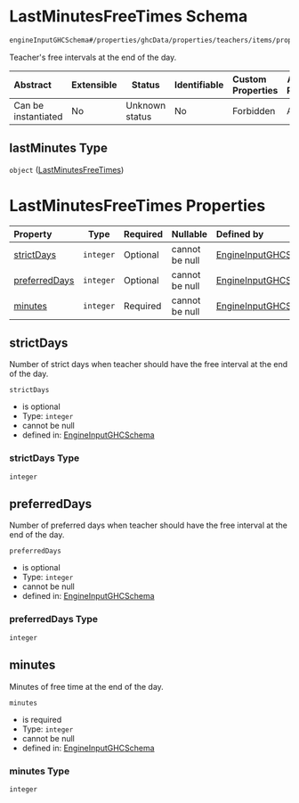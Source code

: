 # LastMinutesFreeTimes Schema

```txt
engineInputGHCSchema#/properties/ghcData/properties/teachers/items/properties/settings/items/properties/freeTimes/properties/lastMinutes
```

Teacher's free intervals at the end of the day.


| Abstract            | Extensible | Status         | Identifiable | Custom Properties | Additional Properties | Access Restrictions | Defined In                                                         |
| :------------------ | ---------- | -------------- | ------------ | :---------------- | --------------------- | ------------------- | ------------------------------------------------------------------ |
| Can be instantiated | No         | Unknown status | No           | Forbidden         | Allowed               | none                | [ghc.schema.json\*](../out/ghc.schema.json "open original schema") |

## lastMinutes Type

`object` ([LastMinutesFreeTimes](ghc-properties-ghcdata-properties-teachers-teacher-properties-settings-periodsetting-properties-freetimes-properties-lastminutesfreetimes.md))

# LastMinutesFreeTimes Properties

| Property                        | Type      | Required | Nullable       | Defined by                                                                                                                                                                                                                                                                                                                                                        |
| :------------------------------ | --------- | -------- | -------------- | :---------------------------------------------------------------------------------------------------------------------------------------------------------------------------------------------------------------------------------------------------------------------------------------------------------------------------------------------------------------- |
| [strictDays](#strictdays)       | `integer` | Optional | cannot be null | [EngineInputGHCSchema](ghc-properties-ghcdata-properties-teachers-teacher-properties-settings-periodsetting-properties-freetimes-properties-lastminutesfreetimes-properties-strictdays.md "engineInputGHCSchema#/properties/ghcData/properties/teachers/items/properties/settings/items/properties/freeTimes/properties/lastMinutes/properties/strictDays")       |
| [preferredDays](#preferreddays) | `integer` | Optional | cannot be null | [EngineInputGHCSchema](ghc-properties-ghcdata-properties-teachers-teacher-properties-settings-periodsetting-properties-freetimes-properties-lastminutesfreetimes-properties-preferreddays.md "engineInputGHCSchema#/properties/ghcData/properties/teachers/items/properties/settings/items/properties/freeTimes/properties/lastMinutes/properties/preferredDays") |
| [minutes](#minutes)             | `integer` | Required | cannot be null | [EngineInputGHCSchema](ghc-properties-ghcdata-properties-teachers-teacher-properties-settings-periodsetting-properties-freetimes-properties-lastminutesfreetimes-properties-minutes.md "engineInputGHCSchema#/properties/ghcData/properties/teachers/items/properties/settings/items/properties/freeTimes/properties/lastMinutes/properties/minutes")             |

## strictDays

Number of strict days when teacher should have the free interval at the end of the day.


`strictDays`

-   is optional
-   Type: `integer`
-   cannot be null
-   defined in: [EngineInputGHCSchema](ghc-properties-ghcdata-properties-teachers-teacher-properties-settings-periodsetting-properties-freetimes-properties-lastminutesfreetimes-properties-strictdays.md "engineInputGHCSchema#/properties/ghcData/properties/teachers/items/properties/settings/items/properties/freeTimes/properties/lastMinutes/properties/strictDays")

### strictDays Type

`integer`

## preferredDays

Number of preferred days when teacher should have the free interval at the end of the day.


`preferredDays`

-   is optional
-   Type: `integer`
-   cannot be null
-   defined in: [EngineInputGHCSchema](ghc-properties-ghcdata-properties-teachers-teacher-properties-settings-periodsetting-properties-freetimes-properties-lastminutesfreetimes-properties-preferreddays.md "engineInputGHCSchema#/properties/ghcData/properties/teachers/items/properties/settings/items/properties/freeTimes/properties/lastMinutes/properties/preferredDays")

### preferredDays Type

`integer`

## minutes

Minutes of free time at the end of the day.


`minutes`

-   is required
-   Type: `integer`
-   cannot be null
-   defined in: [EngineInputGHCSchema](ghc-properties-ghcdata-properties-teachers-teacher-properties-settings-periodsetting-properties-freetimes-properties-lastminutesfreetimes-properties-minutes.md "engineInputGHCSchema#/properties/ghcData/properties/teachers/items/properties/settings/items/properties/freeTimes/properties/lastMinutes/properties/minutes")

### minutes Type

`integer`
